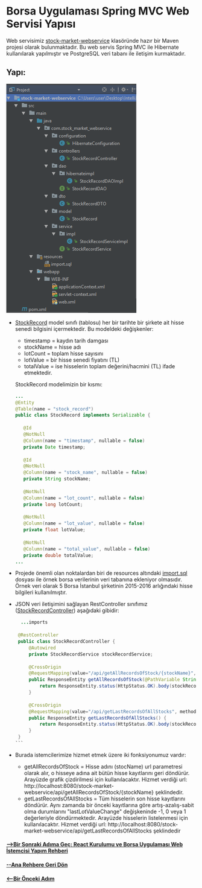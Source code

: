 # Borsa Uygulaması Spring MVC Web Servisi Yapısı
Web servisimiz [stock-market-webservice]() klasöründe hazır bir Maven projesi olarak bulunmaktadır. Bu web servis Spring MVC ile Hibernate kullanılarak yapılmıştır ve PostgreSQL veri tabanı ile iletişim kurmaktadır.
## Yapı:
![webservce-structure](https://github.com/onurd-ck/react-and-react-native-tutorial/blob/master/tutorial%20files/stock-market-webservice%20readme%20images/webservice-structure.bmp)
* [StockRecord](src/main/java/com/stock_market_webservice/model/StockRecord.java) model sınıfı (tablosu) her bir tarihte bir şirkete ait hisse senedi bilgisini içermektedir. Bu modeldeki değişkenler: 
  * timestamp = kaydın tarih damgası
  * stockName = hisse adı
  * lotCount = toplam hisse sayısını
  * lotValue = bir hisse senedi fiyatını (TL)
  * totalValue = ise hisselerin toplam değerini/hacmini (TL) ifade etmektedir. 
  
  StockRecord modelimizin bir kısmı:
  ```java
  ...
  @Entity
  @Table(name = "stock_record")
  public class StockRecord implements Serializable {

     @Id
     @NotNull
     @Column(name = "timestamp", nullable = false)
     private Date timestamp;

     @Id
     @NotNull
     @Column(name = "stock_name", nullable = false)
     private String stockName;

     @NotNull
     @Column(name = "lot_count", nullable = false)
     private long lotCount;

     @NotNull
     @Column(name = "lot_value", nullable = false)
     private float lotValue;

     @NotNull
     @Column(name = "total_value", nullable = false)
     private double totalValue;
  ...
  ```
* Projede önemli olan noktalardan biri de resources altındaki [import.sql](src/main/java/com/stock_market_webservice/resources/import.sql) dosyası ile örnek borsa verilerinin veri tabanına ekleniyor olmasıdır. Örnek veri olarak 5 Borsa İstanbul şirketinin 2015-2016 arlığındaki hisse bilgileri kullanılmıştır.
* JSON veri iletişimini sağlayan RestController sınıfımız ([StockRecordController](src/main/java/com/stock_market_webservice/controllers/)) aşağıdaki gibidir:  
  ````java
    ...imports

   @RestController
   public class StockRecordController {
       @Autowired
       private StockRecordService stockRecordService;

       @CrossOrigin
       @RequestMapping(value="/api/getAllRecordsOfStock/{stockName}", method = RequestMethod.GET, produces = "application/json;charset=UTF-8")
       public ResponseEntity getAllRecordsOfStock(@PathVariable String stockName) {
           return ResponseEntity.status(HttpStatus.OK).body(stockRecordService.getAllRecordsOfStock(stockName) );
       }

       @CrossOrigin
       @RequestMapping(value="/api/getLastRecordsOfAllStocks", method = RequestMethod.GET, produces = "application/json;charset=UTF-8")
       public ResponseEntity getLastRecordsOfAllStocks() {
           return ResponseEntity.status(HttpStatus.OK).body(stockRecordService.getLastRecordsOfAllStocks() );
       }
   }
  ```
* Burada istemcilerimize hizmet etmek üzere iki fonksiyonumuz vardır:
  * getAllRecordsOfStock = Hisse adını (stocName) url parametresi olarak alır, o hisseye adına ait bütün hisse kayıtlarını geri döndürür. Arayüzde grafik çizdirilmesi için kullanılacaktır. Hizmet verdiği url: http://localhost:8080/stock-market-webservice/api/getAllRecordsOfStock/{stockName} şeklindedir.
  * getLastRecordsOfAllStocks = Tüm hisselerin son hisse kayıtlarını döndürür. Aynı zamanda bir önceki kayıtlarına göre artış-azalış-sabit olma durumlarını "lastLotValueChange" değişkeninde -1, 0 veya 1 değerleriyle döndürmektedir. Arayüzde hisselerin listelenmesi için kullanılacaktır. Hizmet verdiği url: http://localhost:8080/stock-market-webservice/api/getLastRecordsOfAllStocks şeklindedir
#### [-->Bir Sonraki Adıma Geç: React Kurulumu ve Borsa Uygulaması Web İstemcisi Yapım Rehberi](../stock-market-react-client)
#### [--Ana Rehbere Geri Dön](../README.md)
#### [<--Bir Önceki Adım](/README.md)
